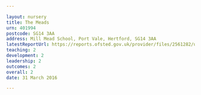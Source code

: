 ```yaml
---

layout: nursery
title: The Meads
urn: 401994
postcode: SG14 3AA
address: Mill Mead School, Port Vale, Hertford, SG14 3AA
latestReportUrl: https://reports.ofsted.gov.uk/provider/files/2561282/urn/401994.pdf
teaching: 2
development: 2
leadership: 2
outcomes: 2
overall: 2
date: 31 March 2016

---
```

